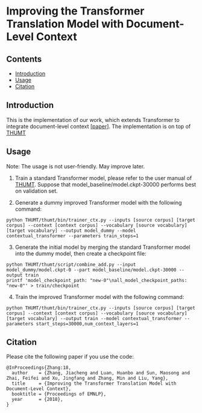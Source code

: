 # Improving the Transformer Translation Model with Document-Level Context
## Contents
* [Introduction](#introduction)
* [Usage](#usage)
* [Citation](#citation)

## Introduction

This is the implementation of our work, which extends Transformer to integrate document-level context \[[paper](https://arxiv.org/abs/1810.03581)\]. The implementation is on top of [THUMT](https://github.com/thumt/THUMT)

## Usage

Note: The usage is not user-friendly. May improve later.

1. Train a standard Transformer model, please refer to the user manual of [THUMT](https://github.com/thumt/THUMT). Suppose that model_baseline/model.ckpt-30000 performs best on validation set.

2. Generate a dummy improved Transformer model with the following command:

<pre><code>python THUMT/thumt/bin/trainer_ctx.py --inputs [source corpus] [target corpus] --context [context corpus] --vocabulary [source vocabulary] [target vocabulary] --output model_dummy --model contextual_transformer --parameters train_steps=1
</code></pre>

3. Generate the initial model by merging the standard Transformer model into the dummy model, then create a checkpoint file:

<pre><code>python THUMT/thumt/script/combine_add.py --input model_dummy/model.ckpt-0 --part model_baseline/model.ckpt-30000 --output train
printf 'model_checkpoint_path: "new-0"\nall_model_checkpoint_paths: "new-0"' > train/checkpoint
</code></pre>


4. Train the improved Transformer model with the following command:

<pre><code>python THUMT/thumt/bin/trainer_ctx.py --inputs [source corpus] [target corpus] --context [context corpus] --vocabulary [source vocabulary] [target vocabulary] --output train --model contextual_transformer --parameters start_steps=30000,num_context_layers=1
</code></pre>

## Citation

Please cite the following paper if you use the code:

<pre><code>@InProceedings{Zhang:18,
  author    = {Zhang, Jiacheng and Luan, Huanbo and Sun, Maosong and Zhai, Feifei and Xu, Jingfang and Zhang, Min and Liu, Yang},
  title     = {Improving the Transformer Translation Model with Document-Level Context},
  booktitle = {Proceedings of EMNLP},
  year      = {2018},
}
</code></pre>


